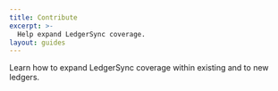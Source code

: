```yaml
---
title: Contribute
excerpt: >-
  Help expand LedgerSync coverage.
layout: guides
---
```


Learn how to expand LedgerSync coverage within existing and to new ledgers.